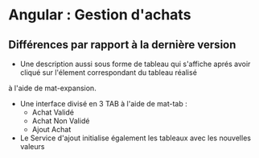 # Angular : Gestion d'achats


## Différences  par rapport à la dernière version 

-  Une description aussi sous forme de tableau qui s'affiche aprés avoir cliqué sur l'élement correspondant du tableau réalisé

à l'aide de mat-expansion.

- Une interface divisé en 3 TAB à l'aide de mat-tab : 
	- Achat Validé
	- Achat Non Validé
	- Ajout Achat 
- Le Service d'ajout initialise également les tableaux avec les nouvelles valeurs

